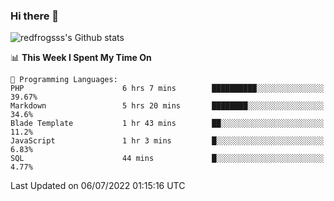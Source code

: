 ### Hi there 👋

<img src="https://github-readme-stats.vercel.app/api?username=redfrogsss&show_icons=true" alt="redfrogsss's Github stats"></img>

<!--START_SECTION:waka-->
📊 **This Week I Spent My Time On** 

```text
💬 Programming Languages: 
PHP                      6 hrs 7 mins        ██████████░░░░░░░░░░░░░░░   39.67% 
Markdown                 5 hrs 20 mins       ████████░░░░░░░░░░░░░░░░░   34.6% 
Blade Template           1 hr 43 mins        ██░░░░░░░░░░░░░░░░░░░░░░░   11.2% 
JavaScript               1 hr 3 mins         █░░░░░░░░░░░░░░░░░░░░░░░░   6.83% 
SQL                      44 mins             █░░░░░░░░░░░░░░░░░░░░░░░░   4.77%

```


 Last Updated on 06/07/2022 01:15:16 UTC
<!--END_SECTION:waka-->
